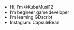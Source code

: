 - Hi, I’m @KubaMusil12
- I’m begineer game developer
- I’m learning GDscript
- Instagram: CapsuleBean


